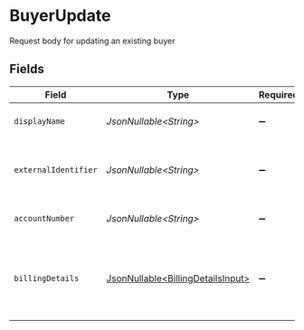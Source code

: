 # BuyerUpdate

Request body for updating an existing buyer


## Fields

| Field                                                                                | Type                                                                                 | Required                                                                             | Description                                                                          | Example                                                                              |
| ------------------------------------------------------------------------------------ | ------------------------------------------------------------------------------------ | ------------------------------------------------------------------------------------ | ------------------------------------------------------------------------------------ | ------------------------------------------------------------------------------------ |
| `displayName`                                                                        | *JsonNullable\<String>*                                                              | :heavy_minus_sign:                                                                   | The display name for the buyer.                                                      | John Doe                                                                             |
| `externalIdentifier`                                                                 | *JsonNullable\<String>*                                                              | :heavy_minus_sign:                                                                   | The merchant identifier for this buyer.                                              | buyer-12345                                                                          |
| `accountNumber`                                                                      | *JsonNullable\<String>*                                                              | :heavy_minus_sign:                                                                   | The buyer account number                                                             |                                                                                      |
| `billingDetails`                                                                     | [JsonNullable\<BillingDetailsInput>](../../models/components/BillingDetailsInput.md) | :heavy_minus_sign:                                                                   | The billing name, address, email, and other fields for this buyer.                   |                                                                                      |